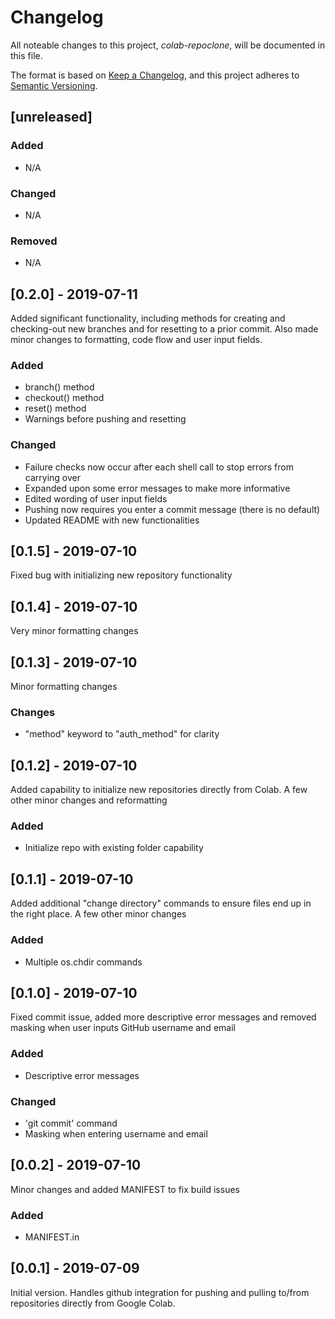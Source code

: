  Changelog
 =========

All noteable changes to this project, *colab-repoclone*, will be documented in this file.

The format is based on [Keep a Changelog](https://keepachangelog.com/en/1.0.0/),
and this project adheres to [Semantic Versioning](https://semver.org/spec/v2.0.0.html).

## [unreleased]

### Added
 - N/A

### Changed
 - N/A

### Removed
 - N/A


## [0.2.0] - 2019-07-11

Added significant functionality, including methods for creating and checking-out new
branches and for resetting to a prior commit. Also made minor changes to formatting,
code flow and user input fields.

### Added
 - branch() method
 - checkout() method
 - reset() method
 - Warnings before pushing and resetting

### Changed
 - Failure checks now occur after each shell call to stop errors from carrying over
 - Expanded upon some error messages to make more informative
 - Edited wording of user input fields
 - Pushing now requires you enter a commit message (there is no default)
 - Updated README with new functionalities


## [0.1.5] - 2019-07-10

Fixed bug with initializing new repository functionality


## [0.1.4] - 2019-07-10

Very minor formatting changes


## [0.1.3] - 2019-07-10

Minor formatting changes

### Changes
 - "method" keyword to "auth_method" for clarity


## [0.1.2] - 2019-07-10

Added capability to initialize new repositories directly from Colab. A few other minor
changes and reformatting

### Added
 - Initialize repo with existing folder capability


## [0.1.1] - 2019-07-10

Added additional "change directory" commands to ensure files end up in the right place.
A few other minor changes

### Added
 - Multiple os.chdir commands


## [0.1.0] - 2019-07-10

Fixed commit issue, added more descriptive error messages and removed masking when user 
inputs GitHub username and email

### Added
 - Descriptive error messages

### Changed
 - 'git commit' command
 - Masking when entering username and email


## [0.0.2] - 2019-07-10

Minor changes and added MANIFEST to fix build issues

### Added
 - MANIFEST.in


## [0.0.1] - 2019-07-09

Initial version. Handles github integration for pushing and pulling to/from repositories
directly from Google Colab.
